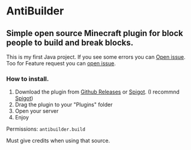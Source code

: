 # AntiBuilder
## Simple open source Minecraft plugin for block people to build and break blocks.
This is my first Java project. If you see some errors you can [Open issue](https://github.com/AuchenDevs-mc/AntiBuilder/issues/new/choose). Too for Feature request you can [open issue](https://github.com/AuchenDevs-mc/AntiBuilder/issues/new/choose).


### How to install.
 1. Download the plugin from [Github Releases](https://github.com/AuchenDevs-mc/AntiBuilder/releases/tag/v0.0.2) or [Spigot](https://www.spigotmc.org/resources/antibuilder.100697). (I recommnd [Spigot](https://www.spigotmc.org/resources/antibuilder.100697))
 2. Drag the plugin to your "Plugins" folder
 3. Open your server
 4. Enjoy

Permissions:
`antibuilder.build`

Must give credits when using that source.
